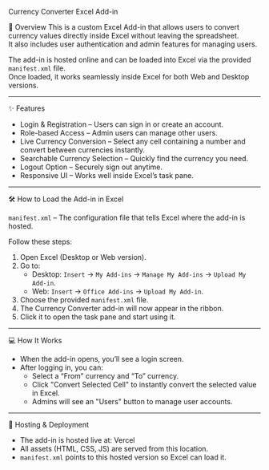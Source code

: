 Currency Converter Excel Add-in

📌 Overview
This is a custom Excel Add-in that allows users to convert currency values directly inside Excel without leaving the spreadsheet.  
It also includes user authentication and admin features for managing users.

The add-in is hosted online and can be loaded into Excel via the provided `manifest.xml` file.  
Once loaded, it works seamlessly inside Excel for both Web and Desktop versions.

---

 ✨ Features
- Login & Registration – Users can sign in or create an account.
- Role-based Access – Admin users can manage other users.
- Live Currency Conversion – Select any cell containing a number and convert between currencies instantly.
- Searchable Currency Selection – Quickly find the currency you need.
- Logout Option – Securely sign out anytime.
- Responsive UI – Works well inside Excel’s task pane.

---

 🛠 How to Load the Add-in in Excel

 `manifest.xml` – The configuration file that tells Excel where the add-in is hosted.

Follow these steps:

1. Open Excel (Desktop or Web version).
2. Go to:
   - Desktop: `Insert` → `My Add-ins` → `Manage My Add-ins` → `Upload My Add-in`.
   - Web: `Insert` → `Office Add-ins` → `Upload My Add-in`.
3. Choose the provided `manifest.xml` file.
4. The Currency Converter add-in will now appear in the ribbon.
5. Click it to open the task pane and start using it.

---

 💻 How It Works
- When the add-in opens, you’ll see a login screen.
- After logging in, you can:
  - Select a “From” currency and “To” currency.
  - Click "Convert Selected Cell" to instantly convert the selected value in Excel.
  - Admins will see an "Users" button to manage user accounts.

---

 🔗 Hosting & Deployment
- The add-in is hosted live at: Vercel
- All assets (HTML, CSS, JS) are served from this location.
- `manifest.xml` points to this hosted version so Excel can load it.



